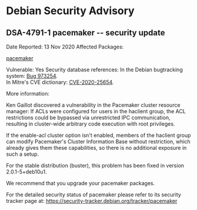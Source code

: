 
Debian Security Advisory
========================


DSA-4791-1 pacemaker -- security update
---------------------------------------



Date Reported:
13 Nov 2020
Affected Packages:

[pacemaker](https://packages.debian.org/src:pacemaker)

Vulnerable:
Yes
Security database references:
In the Debian bugtracking system: [Bug 973254](https://bugs.debian.org/cgi-bin/bugreport.cgi?bug=973254).  
In Mitre's CVE dictionary: [CVE-2020-25654](https://security-tracker.debian.org/tracker/CVE-2020-25654).  

More information:

Ken Gaillot discovered a vulnerability in the Pacemaker cluster
resource manager: If ACLs were configured for users in the haclient
group, the ACL restrictions could be bypassed via unrestricted IPC
communication, resulting in cluster-wide arbitrary code execution with
root privileges.


If the enable-acl cluster option isn't enabled, members of the
haclient group can modify Pacemaker's Cluster Information Base without
restriction, which already gives them these capabilities, so there is
no additional exposure in such a setup.


For the stable distribution (buster), this problem has been fixed in
version 2.0.1-5+deb10u1.


We recommend that you upgrade your pacemaker packages.


For the detailed security status of pacemaker please refer to
its security tracker page at:
<https://security-tracker.debian.org/tracker/pacemaker>





